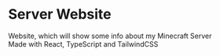 # Server Website
Website, which will show some info about my Minecraft Server  
Made with React, TypeScript and TailwindCSS  